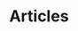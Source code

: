 ---
title: Articles
layout: collection
permalink: /articles/
collection: posts
entries_layout: grid
classes: wide
---
